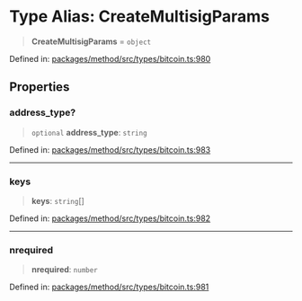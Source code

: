 # Type Alias: CreateMultisigParams

> **CreateMultisigParams** = `object`

Defined in: [packages/method/src/types/bitcoin.ts:980](https://github.com/dcdpr/did-btcr2-js/blob/4a717493e735221d072999f212891939f4de3f23/packages/method/src/types/bitcoin.ts#L980)

## Properties

### address\_type?

> `optional` **address\_type**: `string`

Defined in: [packages/method/src/types/bitcoin.ts:983](https://github.com/dcdpr/did-btcr2-js/blob/4a717493e735221d072999f212891939f4de3f23/packages/method/src/types/bitcoin.ts#L983)

***

### keys

> **keys**: `string`[]

Defined in: [packages/method/src/types/bitcoin.ts:982](https://github.com/dcdpr/did-btcr2-js/blob/4a717493e735221d072999f212891939f4de3f23/packages/method/src/types/bitcoin.ts#L982)

***

### nrequired

> **nrequired**: `number`

Defined in: [packages/method/src/types/bitcoin.ts:981](https://github.com/dcdpr/did-btcr2-js/blob/4a717493e735221d072999f212891939f4de3f23/packages/method/src/types/bitcoin.ts#L981)
